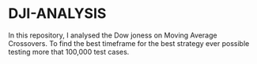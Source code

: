 # DJI-ANALYSIS
In this repository, I analysed the Dow joness on Moving Average Crossovers. To find the best timeframe for the best strategy ever possible testing more that 100,000 test cases.
